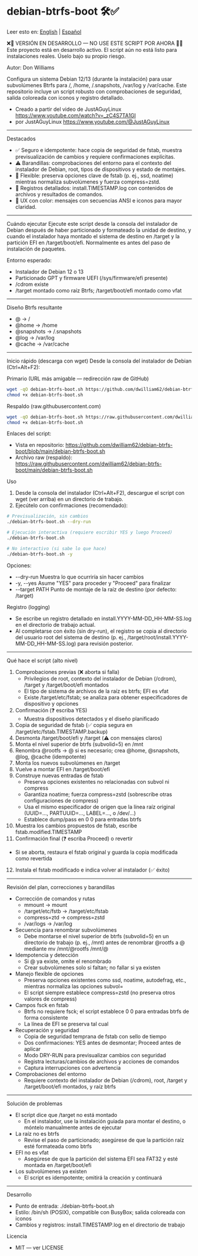 # debian-btrfs-boot 🛠️✅

Leer esto en: [English](README.md) | [Español](README.es.md)

❌🚧 VERSIÓN EN DESARROLLO — NO USE ESTE SCRIPT POR AHORA 🚧❌ Este proyecto
está en desarrollo activo. El script aún no está listo para instalaciones
reales. Úselo bajo su propio riesgo.

Autor: Don Williams

Configura un sistema Debian 12/13 (durante la instalación) para usar
subvolúmenes Btrfs para /, /home, /.snapshots, /var/log y /var/cache. Este
repositorio incluye un script robusto con comprobaciones de seguridad, salida
coloreada con iconos y registro detallado.

- Creado a partir del video de JustAGuyLinux
  https://www.youtube.com/watch?v=_zC4S7TA1GI
- por JustAGuyLinux https://www.youtube.com/@JustAGuyLinux

---

Destacados

- ✅ Seguro e idempotente: hace copia de seguridad de fstab, muestra
  previsualización de cambios y requiere confirmaciones explícitas.
- ⚠️ Barandillas: comprobaciones del entorno para el contexto del instalador de
  Debian, root, tipos de dispositivos y estado de montajes.
- 🧩 Flexible: preserva opciones clave de fstab (p. ej., ssd, noatime) mientras
  normaliza subvolúmenes y fuerza compress=zstd.
- 📜 Registros detallados: install.TIMESTAMP.log con contenidos de archivos y
  resultados de comandos.
- 🎨 UX con color: mensajes con secuencias ANSI e iconos para mayor claridad.

---

Cuándo ejecutar Ejecute este script desde la consola del instalador de Debian
después de haber particionado y formateado la unidad de destino, y cuando el
instalador haya montado el sistema de destino en /target y la partición EFI en
/target/boot/efi. Normalmente es antes del paso de instalación de paquetes.

Entorno esperado:

- Instalador de Debian 12 o 13
- Particionado GPT y firmware UEFI (/sys/firmware/efi presente)
- /cdrom existe
- /target montado como raíz Btrfs; /target/boot/efi montado como vfat

---

Diseño Btrfs resultante

- @ -> /
- @home -> /home
- @snapshots -> /.snapshots
- @log -> /var/log
- @cache -> /var/cache

---

Inicio rápido (descarga con wget) Desde la consola del instalador de Debian
(Ctrl+Alt+F2):

Primario (URL más amigable — redirección raw de GitHub)

```bash
wget -qO debian-btrfs-boot.sh https://github.com/dwilliam62/debian-btrfs-boot/raw/main/debian-btrfs-boot.sh
chmod +x debian-btrfs-boot.sh
```

Respaldo (raw.githubusercontent.com)

```bash
wget -qO debian-btrfs-boot.sh https://raw.githubusercontent.com/dwilliam62/debian-btrfs-boot/main/debian-btrfs-boot.sh
chmod +x debian-btrfs-boot.sh
```

Enlaces del script:

- Vista en repositorio:
  https://github.com/dwilliam62/debian-btrfs-boot/blob/main/debian-btrfs-boot.sh
- Archivo raw (respaldo):
  https://raw.githubusercontent.com/dwilliam62/debian-btrfs-boot/main/debian-btrfs-boot.sh

Uso

1. Desde la consola del instalador (Ctrl+Alt+F2), descargue el script con wget
   (ver arriba) en un directorio de trabajo.
2. Ejecútelo con confirmaciones (recomendado):

```bash
# Previsualización, sin cambios
./debian-btrfs-boot.sh --dry-run

# Ejecución interactiva (requiere escribir YES y luego Proceed)
./debian-btrfs-boot.sh

# No interactivo (si sabe lo que hace)
./debian-btrfs-boot.sh -y
```

Opciones:

- --dry-run Muestra lo que ocurriría sin hacer cambios
- -y, --yes Asume "YES" para proceder y "Proceed" para finalizar
- --target PATH Punto de montaje de la raíz de destino (por defecto: /target)

Registro (logging)

- Se escribe un registro detallado en install.YYYY-MM-DD_HH-MM-SS.log en el
  directorio de trabajo actual.
- Al completarse con éxito (sin dry-run), el registro se copia al directorio del
  usuario root del sistema de destino (p. ej.,
  /target/root/install.YYYY-MM-DD_HH-MM-SS.log) para revisión posterior.

---

Qué hace el script (alto nivel)

1. Comprobaciones previas (❌ aborta si falla)
   - Privilegios de root, contexto del instalador de Debian (/cdrom), /target y
     /target/boot/efi montados
   - El tipo de sistema de archivos de la raíz es btrfs; EFI es vfat
   - Existe /target/etc/fstab; se analiza para obtener especificadores de
     dispositivo y opciones
2. Confirmación (❓ escriba YES)
   - Muestra dispositivos detectados y el diseño planificado
3. Copia de seguridad de fstab (✅ copia segura en
   /target/etc/fstab.TIMESTAMP.backup)
4. Desmonta /target/boot/efi y /target (⚠️ con mensajes claros)
5. Monta el nivel superior de btrfs (subvolid=5) en /mnt
6. Renombra @rootfs -> @ si es necesario; crea @home, @snapshots, @log, @cache
   (idempotente)
7. Monta los nuevos subvolúmenes en /target
8. Vuelve a montar EFI en /target/boot/efi
9. Construye nuevas entradas de fstab
   - Preserva opciones existentes no relacionadas con subvol ni compress
   - Garantiza noatime; fuerza compress=zstd (sobrescribe otras configuraciones
     de compress)
   - Usa el mismo especificador de origen que la línea raíz original (UUID=...,
     PARTUUID=..., LABEL=..., o /dev/...)
   - Establece dump/pass en 0 0 para entradas btrfs
10. Muestra los cambios propuestos de fstab, escribe fstab.modified.TIMESTAMP
11. Confirmación final (❓ escriba Proceed) o revertir

- Si se aborta, restaura el fstab original y guarda la copia modificada como
  revertida

12. Instala el fstab modificado e indica volver al instalador (✅ éxito)

---

Revisión del plan, correcciones y barandillas

- Corrección de comandos y rutas
  - mmount -> mount
  - /target/etc/fstb -> /target/etc/fstab
  - compress=ztd -> compress=zstd
  - /var/logs -> /var/log
- Secuencia para renombrar subvolúmenes
  - Debe montarse el nivel superior de btrfs (subvolid=5) en un directorio de
    trabajo (p. ej., /mnt) antes de renombrar @rootfs a @ mediante mv
    /mnt/@rootfs /mnt/@
- Idempotencia y detección
  - Si @ ya existe, omite el renombrado
  - Crear subvolúmenes solo si faltan; no fallar si ya existen
- Manejo flexible de opciones
  - Preserva opciones existentes como ssd, noatime, autodefrag, etc., mientras
    normaliza las opciones subvol=
  - El script siempre establece compress=zstd (no preserva otros valores de
    compress)
- Campos fsck en fstab
  - Btrfs no requiere fsck; el script establece 0 0 para entradas btrfs de forma
    consistente
  - La línea de EFI se preserva tal cual
- Recuperación y seguridad
  - Copia de seguridad temprana de fstab con sello de tiempo
  - Dos confirmaciones: YES antes de desmontar; Proceed antes de aplicar
  - Modo DRY-RUN para previsualizar cambios con seguridad
  - Registra lecturas/cambios de archivos y acciones de comandos
  - Captura interrupciones con advertencia
- Comprobaciones del entorno
  - Requiere contexto del instalador de Debian (/cdrom), root, /target y
    /target/boot/efi montados, y raíz btrfs

---

Solución de problemas

- El script dice que /target no está montado
  - En el instalador, use la instalación guiada para montar el destino, o
    móntelo manualmente antes de ejecutar
- La raíz no es btrfs
  - Revise el paso de particionado; asegúrese de que la partición raíz esté
    formateada como btrfs
- EFI no es vfat
  - Asegúrese de que la partición del sistema EFI sea FAT32 y esté montada en
    /target/boot/efi
- Los subvolúmenes ya existen
  - El script es idempotente; omitirá la creación y continuará

---

Desarrollo

- Punto de entrada: ./debian-btrfs-boot.sh
- Estilo: /bin/sh (POSIX), compatible con BusyBox; salida coloreada con iconos
- Cambios y registros: install.TIMESTAMP.log en el directorio de trabajo

Licencia

- MIT — ver LICENSE
